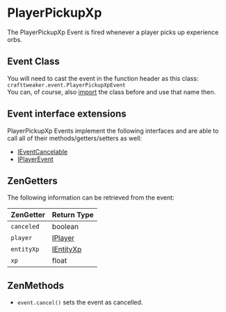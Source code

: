 # PlayerPickupXp

The PlayerPickupXp Event is fired whenever a player picks up experience orbs.

## Event Class
You will need to cast the event in the function header as this class:  
`crafttweaker.event.PlayerPickupXpEvent`  
You can, of course, also [import](/AdvancedFunctions/Import/) the class before and use that name then.

## Event interface extensions
PlayerPickupXp Events implement the following interfaces and are able to call all of their methods/getters/setters as well:

- [IEventCancelable](/Vanilla/Events/Events/IEventCancelable/)
- [IPlayerEvent](/Vanilla/Events/Events/IPlayerEvent/)


## ZenGetters
The following information can be retrieved from the event:

| ZenGetter   | Return Type                               |
|-------------|-------------------------------------------|
| `canceled`  | boolean                                   |
| `player`    | [IPlayer](/Vanilla/Players/IPlayer/)       |
| `entityXp`  | [IEntityXp](/Vanilla/Entities/IEntityXp/)  |
| `xp`        | float                                     |

## ZenMethods

- `event.cancel()` sets the event as cancelled.